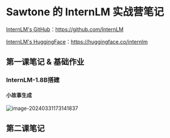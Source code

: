 # Sawtone 的 InternLM 实战营笔记

[InternLM's GitHub](https://github.com/InternLM)：https://github.com/InternLM

[InternLM's HuggingFace](https://huggingface.co/internlm)：https://huggingface.co/internlm

## 第一课笔记 & 基础作业

### InternLM-1.8B搭建

#### 小故事生成 

<img src="C:\Users\Sawtone\AppData\Roaming\Typora\typora-user-images\image-20240331173141837.png" alt="image-20240331173141837"  />





## 第二课笔记